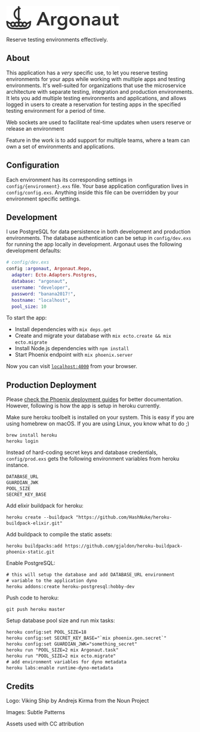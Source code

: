 <img src="web/static/assets/images/ArgonautLogo.png" height="64" alt="Logo"/>

Reserve testing environments effectively.

About
-----

This application has a *very* specific use, to let you reserve testing environments for your apps while working with multiple apps and testing environments. It's well-suited for organizations that use the microservice architecture with separate testing, integration and production environments. It lets you add multiple testing environments and applications, and allows logged in users to create a reservation for testing apps in the specified testing environment for a period of time.

Web sockets are used to facilitate real-time updates when users reserve or release an environment


Feature in the work is to add support for multiple teams, where a team can own a set of environments and applications.

Configuration
-------------

Each environment has its corresponding settings in `config/{environment}.exs` file. Your base application configuration lives in `config/config.exs`. Anything inside this file can be overridden by your environment specific settings.

Development
---------------

I use PostgreSQL for data persistence in both development and production environments. The database authentication can be setup in `config/dev.exs` for running the app locally in development. Argonaut uses the following development defaults:

```elixir
# config/dev.exs
config :argonaut, Argonaut.Repo,
  adapter: Ecto.Adapters.Postgres,
  database: "argonaut",
  username: "developer",
  password: "banana2017!",
  hostname: "localhost",
  pool_size: 10
```


To start the app:

  * Install dependencies with `mix deps.get`
  * Create and migrate your database with `mix ecto.create && mix ecto.migrate`
  * Install Node.js dependencies with `npm install`
  * Start Phoenix endpoint with `mix phoenix.server`

Now you can visit [`localhost:4000`](http://localhost:4000) from your browser.


Production Deployment
---------------------

Please [check the Phoenix deployment guides](http://www.phoenixframework.org/docs/deployment) for better documentation. However, following is how the app is setup in heroku currently.

Make sure heroku toolbelt is installed on your system. This is easy if you are using homebrew on macOS. If you are using Linux, you know what to do ;)

```
brew install heroku
heroku login
```

Instead of hard-coding secret keys and database credentials, `config/prod.exs` gets the following environment variables from heroku instance.

```
DATABASE_URL
GUARDIAN_JWK
POOL_SIZE
SECRET_KEY_BASE
```

Add elixir buildpack for heroku:

```
heroku create --buildpack "https://github.com/HashNuke/heroku-buildpack-elixir.git"
```

Add buildpack to compile the static assets:

```
heroku buildpacks:add https://github.com/gjaldon/heroku-buildpack-phoenix-static.git
```

Enable PostgreSQL:

```
# this will setup the database and add DATABASE_URL environment
# variable to the application dyno
heroku addons:create heroku-postgresql:hobby-dev
```

Push code to heroku:

```
git push heroku master
```

Setup database pool size and run mix tasks:

```
heroku config:set POOL_SIZE=18
heroku config:set SECRET_KEY_BASE="`mix phoenix.gen.secret`"
heroku config:set GUARDIAN_JWK="something_secret"
heroku run "POOL_SIZE=2 mix Argonaut.task"
heroku run "POOL_SIZE=2 mix ecto.migrate"
# add environment variables for dyno metadata
heroku labs:enable runtime-dyno-metadata
```

Credits
-------
Logo: Viking Ship by Andrejs Kirma from the Noun Project

Images: Subtle Patterns

Assets used with CC attribution

